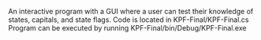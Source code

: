 An interactive program with a GUI where a user can test their knowledge of states, capitals, and state flags.
Code is located in KPF-Final/KPF-Final.cs
Program can be executed by running KPF-Final/bin/Debug/KPF-Final.exe